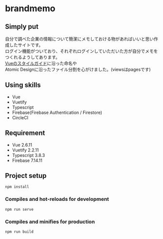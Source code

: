 # brandmemo  
  
## Simply put  
  
自分で調べた企業の情報について簡潔にメモしておける物があればいいと思い作成したサイトです。  
ログイン機能がついており、それぞれログインしていただいた方が自分でメモをつくれるようしてあります。  
[Vueのスタイルガイド](https://jp.vuejs.org/v2/style-guide/index.html)に沿った命名や  
Atomic Designに沿ったファイル分割を心がけました。(viewsはpagesです)  
  

## Using skills  
- Vue  
- Vuetify  
- Typescript  
- Firebase(Firebase Authentication / Firestore)  
- CircleCI  

## Requirement  
- Vue 2.6.11  
- Vuetify 2.2.11  
- Typescript 3.8.3  
- Firebase 7.14.11  

## Project setup  
```  
npm install  
```  
### Compiles and hot-reloads for development  
```  
npm run serve  
```  
### Compiles and minifies for production  
```  
npm run build  
```  
